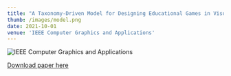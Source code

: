 ```yaml
---
title: "A Taxonomy-Driven Model for Designing Educational Games in Visualization"
thumb: /images/model.png
date: 2021-10-01
venue: 'IEEE Computer Graphics and Applications'
---
```

![](https://lorenzoamabili.github.io/images/model.png "IEEE Computer Graphics and Applications")

[<u>Download paper here</u>](https://www.computer.org/csdl/magazine/cg/5555/01/09556564/1xlw4DK3GXC)

